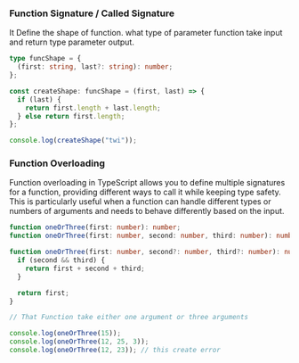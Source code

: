 ### Function Signature / Called Signature

It Define the shape of function. what type of parameter function take input and return type parameter output.

```typescript
type funcShape = {
  (first: string, last?: string): number;
};

const createShape: funcShape = (first, last) => {
  if (last) {
    return first.length + last.length;
  } else return first.length;
};

console.log(createShape("twi"));
```

### Function Overloading

Function overloading in TypeScript allows you to define multiple signatures for a function, providing different ways
to call it while keeping type safety. This is particularly useful when a function can handle different types or
numbers of arguments and needs to behave differently based on the input.

```typescript
function oneOrThree(first: number): number;
function oneOrThree(first: number, second: number, third: number): number;

function oneOrThree(first: number, second?: number, third?: number): number {
  if (second && third) {
    return first + second + third;
  }

  return first;
}

// That Function take either one argument or three arguments

console.log(oneOrThree(15));
console.log(oneOrThree(12, 25, 3));
console.log(oneOrThree(12, 23)); // this create error
```
